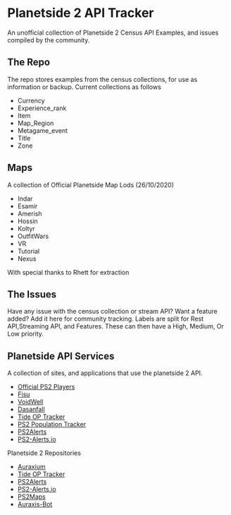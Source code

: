 
# Planetside 2 API Tracker
An unofficial collection of Planetside 2 Census API Examples, and issues compiled by the community.

## The Repo
The repo stores examples from the census collections, for use as information or backup. Current collections as follows

 - Currency
 - Experience_rank
 - Item
 - Map_Region
 - Metagame_event
 - Title
 - Zone
 
 ## Maps
A collection of Official Planetside Map Lods (26/10/2020)

 - Indar
 - Esamir
 - Amerish
 - Hossin
 - Koltyr
 - OutfitWars
 - VR
 - Tutorial
 - Nexus
 
With special thanks to Rhett for extraction 

##  The Issues
Have any issue with the census collection or stream API? Want a feature added? Add it here for community tracking.
Labels are split for Rest API,Streaming API, and Features. These can then have a High, Medium, Or Low priority.

## Planetside API Services
A collection of sites, and applications that use the planetside 2 API.

 - [Official PS2 Players](https://www.planetside2.com/players)
 - [Fisu](https://ps2.fisu.pw/)
 - [VoidWell](https://voidwell.com)
 - [Dasanfall](http://stats.dasanfall.com/ps2/news/)
 - [Tide OP Tracker](http://tide-op-tracker.ddns.net/)
 - [PS2 Population Tracker](https://ps2.nice.kiwi/)
 - [PS2Alerts](https://ps2alerts.com/)
 - [PS2-Alerts.io](https://ps2-alerts.github.io)

 Planetside 2 Repositories

- [Auraxium](https://github.com/leonhard-s/auraxium)
- [Tide OP Tracker](https://github.com/Varunda/topt)
- [PS2Alerts](https://github.com/ps2alerts)
- [PS2-Alerts.io](https://github.com/ps2-alerts/ps2-alerts.github.io)
- [PS2Maps](https://github.com/ps2maps/ps2maps.com)
- [Auraxis-Bot](https://github.com/ultimastormGH/auraxis-bot)

